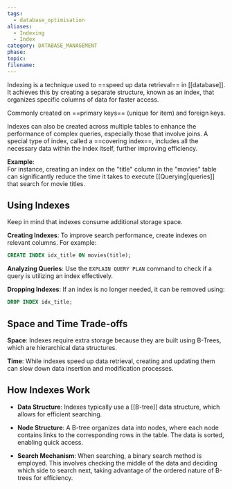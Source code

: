 ```yaml
---
tags:
  - database_optimisation
aliases:
  - Indexing
  - Index
category: DATABASE_MANAGEMENT
phase: 
topic: 
filename:
---
```

Indexing is a technique used to ==speed up data retrieval== in [[database]]. It achieves this by creating a separate structure, known as an index, that organizes specific columns of data for faster access.

Commonly created on ==primary keys== (unique for item) and foreign keys.

Indexes can also be created across multiple tables to enhance the performance of complex queries, especially those that involve joins. A special type of index, called a ==covering index==, includes all the necessary data within the index itself, further improving efficiency.

**Example**:  
For instance, creating an index on the "title" column in the "movies" table can significantly reduce the time it takes to execute [[Querying|queries]] that search for movie titles.

## Using Indexes

Keep in mind that indexes consume additional storage space.

**Creating Indexes**: To improve search performance, create indexes on relevant columns. For example:
  ```sql
  CREATE INDEX idx_title ON movies(title);
  ```

**Analyzing Queries**: Use the `EXPLAIN QUERY PLAN` command to check if a query is utilizing an index effectively.

**Dropping Indexes**: If an index is no longer needed, it can be removed using:
  ```sql
  DROP INDEX idx_title;
  ```

## Space and Time Trade-offs

**Space**: Indexes require extra storage because they are built using B-Trees, which are hierarchical data structures.

**Time**: While indexes speed up data retrieval, creating and updating them can slow down data insertion and modification processes.

## How Indexes Work

- **Data Structure**: Indexes typically use a [[B-tree]] data structure, which allows for efficient searching.

- **Node Structure**: A B-tree organizes data into nodes, where each node contains links to the corresponding rows in the table. The data is sorted, enabling quick access.

- **Search Mechanism**: When searching, a binary search method is employed. This involves checking the middle of the data and deciding which side to search next, taking advantage of the ordered nature of B-trees for efficiency.

